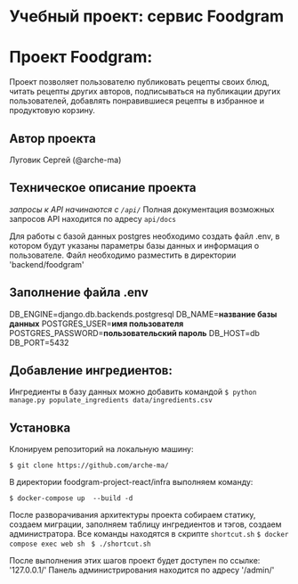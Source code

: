 # Учебный проект: сервис Foodgram

# Проект Foodgram:
Проект позволяет пользователю публиковать рецепты своих блюд, читать рецепты других авторов, подписываться на публикации других пользователей, добавлять понравившиеся рецепты в избранное и продуктовую корзину.  

## Автор проекта
Луговик Сергей (@arche-ma)

## Техническое описание проекта
 
*запросы к API начинаются с `/api/`*
Полная документация возможных запросов API находится по адресу `api/docs`

Для работы с базой данных postgres необходимо создать файл .env, в котором будут указаны параметры базы данных и информация о пользователе. Файл необходимо разместить в директории 'backend/foodgram'

## Заполнение файла .env
DB_ENGINE=django.db.backends.postgresql
DB_NAME=**название базы данных**
POSTGRES_USER=**имя пользователя**
POSTGRES_PASSWORD=**пользовательский пароль**
DB_HOST=db
DB_PORT=5432

## Добавление ингредиентов: 
Ингредиенты в базу данных можно добавить командой
```$ python manage.py populate_ingredients data/ingredients.csv ```

## Установка 
Клонируем репозиторий на локальную машину:
 
```$ git clone https://github.com/arche-ma/```
 
В директории foodgram-project-react/infra выполняем команду:
 
 ```$ docker-compose up  --build -d```
 
После разворачивания архитектуры проекта собираем статику, создаем миграции, заполняем таблицу ингредиентов и тэгов, создаем администратора. Все команды находятся в скрипте `shortcut.sh`
```$ docker compose exec web sh ```
```$ ./shortcut.sh```

После выполнения этих шагов проект будет доступен по ссылке: '127.0.0.1/'
Панель администрирования находится по адресу '/admin/'

